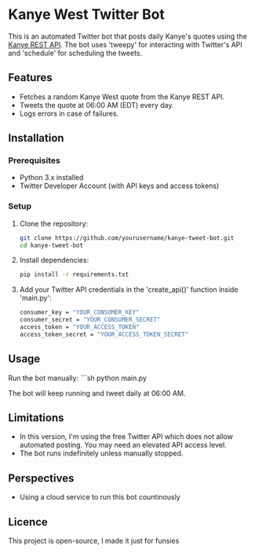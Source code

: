 # Kanye West Twitter Bot

This is an automated Twitter bot that posts daily Kanye's quotes using the [Kanye REST API](https://api.kanye.rest). 
The bot uses 'tweepy' for interacting with Twitter's API and 'schedule' for scheduling the tweets.

## Features
- Fetches a random Kanye West quote from the Kanye REST API.
- Tweets the quote at 06:00 AM (EDT) every day.
- Logs errors in case of failures.

## Installation

### Prerequisites
- Python 3.x installed
- Twitter Developer Account (with API keys and access tokens)

### Setup
1. Clone the repository:
   ```sh
   git clone https://github.com/yourusername/kanye-tweet-bot.git
   cd kanye-tweet-bot

2. Install dependencies:
    ```sh
    pip install -r requirements.txt

3. Add your Twitter API credentials in the 'create_api()' function inside 'main.py':
    ```sh
    consumer_key = "YOUR_CONSUMER_KEY"
    consumer_secret = "YOUR_CONSUMER_SECRET"
    access_token = "YOUR_ACCESS_TOKEN"
    access_token_secret = "YOUR_ACCESS_TOKEN_SECRET"

## Usage

Run the bot manually:
    ```sh
    python main.py

The bot will keep running and tweet daily at 06:00 AM.

## Limitations

- In this version, I'm using the free Twitter API which does not allow automated posting. You may need an elevated API access level.
- The bot runs indefinitely unless manually stopped.

## Perspectives

- Using a cloud service to run this bot countinously

## Licence

This project is open-source, I made it just for funsies

